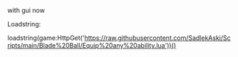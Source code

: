 with gui now

Loadstring:



loadstring(game:HttpGet('https://raw.githubusercontent.com/SadlekAski/Scripts/main/Blade%20Ball/Equip%20any%20ability.lua'))()
